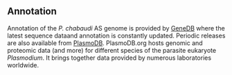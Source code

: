 Annotation
----------

Annotation of the *P. chabaudi* AS genome is provided by
[GeneDB](http://www.genedb.org/Homepage/Pchabaudi) where the latest
sequence dataand annotation is constantly updated. Periodic releases are
also available from [PlasmoDB](http://www.plasmodb.org). PlasmoDB.org
hosts genomic and proteomic data (and more) for different species of the
parasite eukaryote *Plasmodium*. It brings together data provided by
numerous laboratories worldwide.

